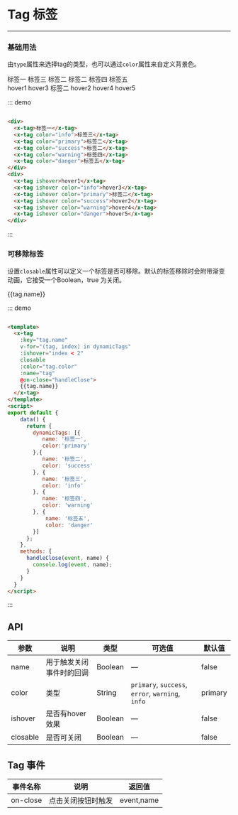 <style>
  .x-tag{
    margin: 10px;
  }
</style>

# Tag 标签
----
### 基础用法
由`type`属性来选择tag的类型，也可以通过`color`属性来自定义背景色。

<div class="demo-block">
	<div>
	  <x-tag>标签一</x-tag>
	  <x-tag color="info">标签三</x-tag>
	  <x-tag color="primary">标签二</x-tag>
	  <x-tag color="success">标签二</x-tag>
	  <x-tag color="warning">标签四</x-tag>
	  <x-tag color="danger">标签五</x-tag>
	</div>
	<div>
	  <x-tag ishover>hover1</x-tag>
	  <x-tag ishover color="info">hover3</x-tag>
	  <x-tag ishover color="primary">标签二</x-tag>
	  <x-tag ishover color="success">hover2</x-tag>
	  <x-tag ishover color="warning">hover4</x-tag>
	  <x-tag ishover color="danger">hover5</x-tag>
 	</div>
</div>

::: demo
```html

<div>
  <x-tag>标签一</x-tag>
  <x-tag color="info">标签三</x-tag>
  <x-tag color="primary">标签二</x-tag>
  <x-tag color="success">标签二</x-tag>
  <x-tag color="warning">标签四</x-tag>
  <x-tag color="danger">标签五</x-tag>
</div>
<div>
  <x-tag ishover>hover1</x-tag>
  <x-tag ishover color="info">hover3</x-tag>
  <x-tag ishover color="primary">标签二</x-tag>
  <x-tag ishover color="success">hover2</x-tag>
  <x-tag ishover color="warning">hover4</x-tag>
  <x-tag ishover color="danger">hover5</x-tag>
</div>

```
:::



### 可移除标签
设置```closable```属性可以定义一个标签是否可移除。默认的标签移除时会附带渐变动画，它接受一个Boolean，true 为关闭。
<div class="demo-block">
<x-tag
  :key="tag.name"
  v-for="(tag, index) in dynamicTags" 
  :ishover="index < 2"
  closable 
  :color="tag.color" 
  :name="tag" 
  @on-close="handleClose">
  {{tag.name}}
</x-tag>
</div>
<script>
export default {
    data() {
      return {
        dynamicTags: [{
           name: '标签一',
           color:'primary'
        },{
           name: '标签二',
           color: 'success' 
        }, {
           name: '标签三',
           color: 'info' 
        }, {
           name: '标签四',
           color: 'warning'           
        }, {
            name: '标签五',
            color: 'danger'
        }]
      };
    },
    methods: {
      handleClose(event, name) {
        console.log(event, name);
      }
    }
  }
</script>


::: demo
```html

<template>
  <x-tag
    :key="tag.name"
    v-for="(tag, index) in dynamicTags" 
    :ishover="index < 2"
    closable 
    :color="tag.color" 
    :name="tag" 
    @on-close="handleClose">
    {{tag.name}}
  </x-tag>
</template>
<script>
export default {
    data() {
      return {
        dynamicTags: [{
           name: '标签一',
           color:'primary'
        },{
           name: '标签二',
           color: 'success' 
        }, {
           name: '标签三',
           color: 'info' 
        }, {
           name: '标签四',
           color: 'warning'           
        }, {
            name: '标签五',
            color: 'danger'
        }]
      };
    },
    methods: {
      handleClose(event, name) {
        console.log(event, name);
      }
    }
  }
</script>

```
:::

## API

| 参数      | 说明          | 类型      | 可选值                           | 默认值  |
|---------- |-------------- |---------- |--------------------------------  |-------- |
| name | 用于触发关闭事件时的回调 | Boolean | — | false |
| color | 类型 | String |  `primary`, `success`, `error`, `warning`, `info` | primary |
| ishover | 是否有hover效果 | Boolean | — | false |
| closable | 是否可关闭 | Boolean | — | false |

## Tag 事件

| 事件名称      | 说明          | 返回值  |
|---------- |-------------- |---------- |
| on-close | 点击关闭按钮时触发 | event,name |
